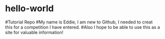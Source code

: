 # hello-world
#Tutorial Repo
#My name is Eddie, I am new to Github, I needed to creat this for a competition I have entered.
#Also I hope to be able to use this as a site for valuable information!
